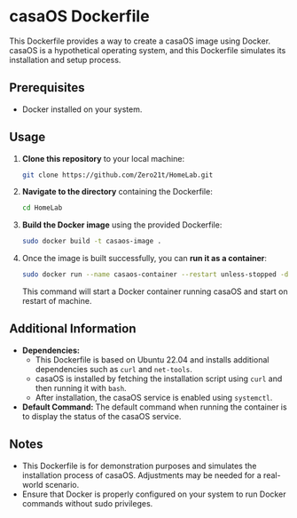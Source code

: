 # casaOS Dockerfile

This Dockerfile provides a way to create a casaOS image using Docker. casaOS is a hypothetical operating system, and this Dockerfile simulates its installation and setup process.

## Prerequisites

- Docker installed on your system.

## Usage

1. **Clone this repository** to your local machine:
    ```bash
    git clone https://github.com/Zero21t/HomeLab.git
    ```

2. **Navigate to the directory** containing the Dockerfile:
    ```bash
    cd HomeLab
    ```

3. **Build the Docker image** using the provided Dockerfile:
    ```bash
    sudo docker build -t casaos-image .
    ```

4. Once the image is built successfully, you can **run it as a container**:
    ```bash
    sudo docker run --name casaos-container --restart unless-stopped -d casaos-image
    ```

    This command will start a Docker container running casaOS and start on restart of machine.

## Additional Information

- **Dependencies:**
  - This Dockerfile is based on Ubuntu 22.04 and installs additional dependencies such as `curl` and `net-tools`.
  - casaOS is installed by fetching the installation script using `curl` and then running it with `bash`.
  - After installation, the casaOS service is enabled using `systemctl`.
- **Default Command:** The default command when running the container is to display the status of the casaOS service.

## Notes

- This Dockerfile is for demonstration purposes and simulates the installation process of casaOS. Adjustments may be needed for a real-world scenario.
- Ensure that Docker is properly configured on your system to run Docker commands without sudo privileges.
